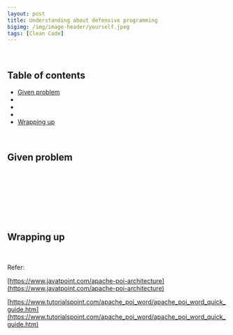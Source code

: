 ```yaml
---
layout: post
title: Understanding about defensive programming
bigimg: /img/image-header/yourself.jpeg
tags: [Clean Code]
---
```




<br>

## Table of contents
- [Given problem](#given-problem)
- []()
- []()
- []()
- [Wrapping up](#wrapping-up)


<br>

## Given problem






<br>

## 






<br>

## 





<br>

## Wrapping up




<br>

Refer:

[https://www.javatpoint.com/apache-poi-architecture](https://www.javatpoint.com/apache-poi-architecture)

[https://www.tutorialspoint.com/apache_poi_word/apache_poi_word_quick_guide.htm](https://www.tutorialspoint.com/apache_poi_word/apache_poi_word_quick_guide.htm)